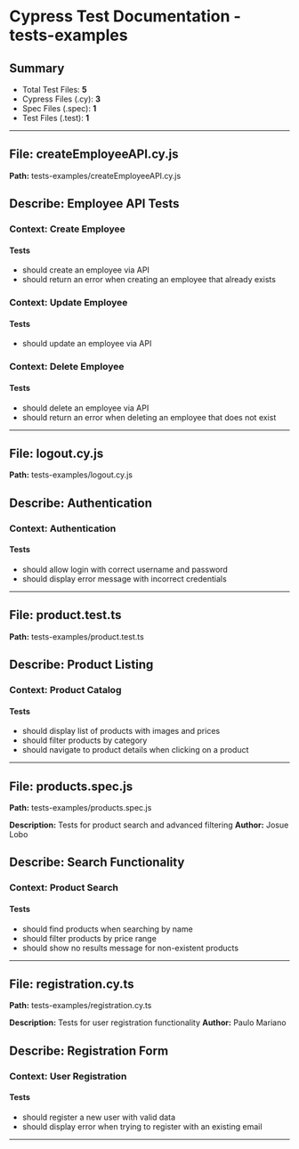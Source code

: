 # Cypress Test Documentation - tests-examples

## Summary

- Total Test Files: **5**
- Cypress Files (.cy): **3**
- Spec Files (.spec): **1**
- Test Files (.test): **1**

---

## File: **createEmployeeAPI.cy.js**

**Path:** tests-examples/createEmployeeAPI.cy.js

## Describe: **Employee API Tests**

### Context: **Create Employee**

#### Tests
- should create an employee via API
- should return an error when creating an employee that already exists

### Context: **Update Employee**

#### Tests
- should update an employee via API

### Context: **Delete Employee**

#### Tests
- should delete an employee via API
- should return an error when deleting an employee that does not exist

---

## File: **logout.cy.js**

**Path:** tests-examples/logout.cy.js

## Describe: **Authentication**

### Context: **Authentication**

#### Tests
- should allow login with correct username and password
- should display error message with incorrect credentials

---

## File: **product.test.ts**

**Path:** tests-examples/product.test.ts

## Describe: **Product Listing**

### Context: **Product Catalog**

#### Tests
- should display list of products with images and prices
- should filter products by category
- should navigate to product details when clicking on a product

---

## File: **products.spec.js**

**Path:** tests-examples/products.spec.js

**Description:** Tests for product search and advanced filtering
**Author:** Josue Lobo

## Describe: **Search Functionality**

### Context: **Product Search**

#### Tests
- should find products when searching by name
- should filter products by price range
- should show no results message for non-existent products

---

## File: **registration.cy.ts**

**Path:** tests-examples/registration.cy.ts

**Description:** Tests for user registration functionality
**Author:** Paulo Mariano

## Describe: **Registration Form**

### Context: **User Registration**

#### Tests
- should register a new user with valid data
- should display error when trying to register with an existing email

---

